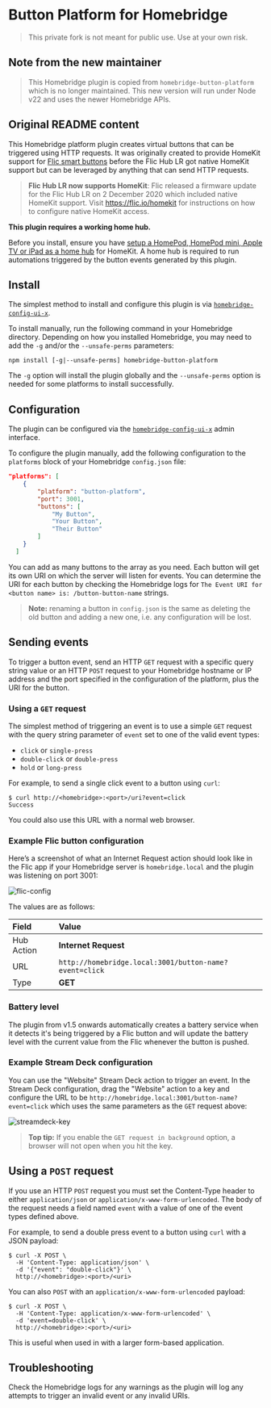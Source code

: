 # Button Platform for Homebridge

> This private fork is not meant for public use. Use at your own risk.

## Note from the new maintainer

> This Homebridge plugin is copied from `homebridge-button-platform`
> which is no longer maintained. This new version will run under Node
> v22 and uses the newer Homebridge APIs.

## Original README content

This Homebridge platform plugin creates virtual buttons that can be triggered
using HTTP requests. It was originally created to provide HomeKit support for
[Flic smart buttons](https://flic.io/) before the Flic Hub LR got native HomeKit
support but can be leveraged by anything that can send HTTP requests.

> **Flic Hub LR now supports HomeKit**: Flic released a firmware update for the
Flic Hub LR on 2 December 2020 which included native HomeKit support.
Visit <https://flic.io/homekit> for instructions on how to configure native
HomeKit access.

**This plugin requires a working home hub.**

Before you install, ensure you have [setup a HomePod, HomePod mini, Apple TV or
iPad as a home hub](https://support.apple.com/en-au/HT207057) for HomeKit. A
home hub is required to run automations triggered by the button events generated
by this plugin.

## Install

The simplest method to install and configure this plugin is via
[`homebridge-config-ui-x`](https://www.npmjs.com/package/homebridge-config-ui-x).

To install manually, run the following command in your Homebridge directory.
Depending on how you installed Homebridge, you may need to add the `-g` and/or
the `--unsafe-perms` parameters:

```shell
npm install [-g|--unsafe-perms] homebridge-button-platform
```

The `-g` option will install the plugin globally and the `--unsafe-perms` option
is needed for some platforms to install successfully.

## Configuration

The plugin can be configured via the [`homebridge-config-ui-x`](https://www.npmjs.com/package/homebridge-config-ui-x)
admin interface.

To configure the plugin manually, add the following configuration to the
`platforms` block of your Homebridge `config.json` file:

```json
"platforms": [
    {
        "platform": "button-platform",
        "port": 3001,
        "buttons": [
            "My Button",
            "Your Button",
            "Their Button"
        ]
    }
  ]
```

You can add as many buttons to the array as you need. Each button will get its
own URI on which the server will listen for events. You can determine the URI
for each button by checking the Homebridge logs for
`The Event URI for <button name> is: /button-button-name` strings.

> **Note:** renaming a button in `config.json` is the same as deleting the old
button and adding a new one, i.e. any configuration will be lost.

## Sending events

To trigger a button event, send an HTTP `GET` request with a specific query
string value or an HTTP `POST` request to your Homebridge hostname or IP address
and the port specified in the configuration of the platform, plus the URI for the
button.

### Using a `GET` request

The simplest method of triggering an event is to use a simple `GET` request with
the query string parameter of `event` set to one of the valid event types:

* `click` or `single-press`
* `double-click` or `double-press`
* `hold` or `long-press`

For example, to send a single click event to a button using `curl`:

```shell
$ curl http://<homebridge>:<port>/uri?event=click
Success
```

You could also use this URL with a normal web browser.

### Example Flic button configuration

Here’s a screenshot of what an Internet Request action should look like in the
Flic app if your Homebridge server is `homebridge.local` and the plugin
was listening on port 3001:

![flic-config](docs/flic-config.png)

The values are as follows:

| Field | Value |
|:------|:------|
| Hub Action | **Internet Request** |
| URL | `http://homebridge.local:3001/button-name?event=click` |
| Type | **GET** |

### Battery level

The plugin from v1.5 onwards automatically creates a
battery service when it detects it's being triggered by a Flic button and will
update the battery level with the current value from the Flic whenever the
button is pushed.

### Example Stream Deck configuration

You can use the "Website" Stream Deck action to trigger an event. In the
Stream Deck configuration, drag the "Website" action to a key and configure
the URL to be `http://homebridge.local:3001/button-name?event=click` which uses the
same parameters as the `GET` request above:

![streamdeck-key](docs/streamdeck-config.png)

> **Top tip:** If you enable the `GET request in background` option, a browser will
> not open when you hit the key.

## Using a `POST` request

If you use an HTTP `POST` request you must set the Content-Type header to either
`application/json` or `application/x-www-form-urlencoded`. The body of the request
needs a field named `event` with a value of one of the event types defined above.

For example, to send a double press event to a button using `curl` with a JSON
payload:

```shell
$ curl -X POST \
  -H 'Content-Type: application/json' \
  -d '{"event": "double-click"}' \
  http://<homebridge>:<port>/<uri>
```

You can also `POST` with an `application/x-www-form-urlencoded` payload:

```shell
$ curl -X POST \
  -H 'Content-Type: application/x-www-form-urlencoded' \
  -d 'event=double-click' \
  http://<homebridge>:<port>/<uri>
```

This is useful when used in with a larger form-based application.

## Troubleshooting

Check the Homebridge logs for any warnings as the plugin will log any attempts
to trigger an invalid event or any invalid URIs.
